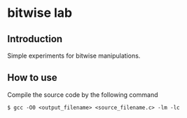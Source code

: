 # bitwise lab
## Introduction
Simple experiments for bitwise manipulations.
## How to use
Compile the source code by the following command
```
$ gcc -O0 <output_filename> <source_filename.c> -lm -lc
```
